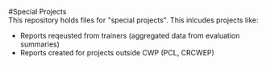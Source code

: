 #Special Projects  
This repository holds files for "special projects". This inlcudes projects like: 
- Reports reqeusted from trainers (aggregated data from evaluation summaries)
- Reports created for projects outside CWP (PCL, CRCWEP)
